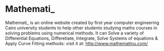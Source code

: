 # Mathemati_
Mathemati_  is an online website created by first year computer engineering Cairo university students to help other students studying maths courses in solving problems using numerical methods. It can Solve a variety of Differential Equations, Differetiate, Integrate, Solve Systems of equations & Apply Curve Fitting methods: visit it at: http://www.mathematinu.com/
